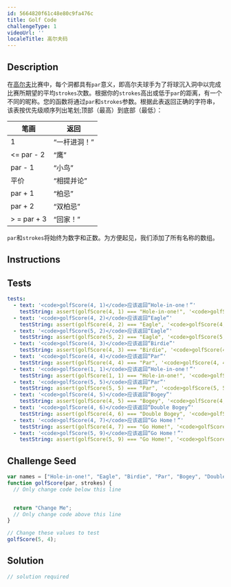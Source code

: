 ```yaml
---
id: 5664820f61c48e80c9fa476c
title: Golf Code
challengeType: 1
videoUrl: ''
localeTitle: 高尔夫码
---
```


## Description
<section id="description">在<a href="https://en.wikipedia.org/wiki/Golf" target="_blank">高尔夫</a>比赛中，每个洞都具有<code>par</code>意义，即高尔夫球手为了将球沉入洞中以完成比赛所期望的平均<code>strokes</code>次数。根据你的<code>strokes</code>高出或低于<code>par</code>的距离，有一个不同的昵称。您的函数将通过<code>par</code>和<code>strokes</code>参数。根据此表返回正确的字符串，该表按优先级顺序列出笔划;顶部（最高）到底部（最低）： <table class="table table-striped"><thead><tr><th>笔画</th><th>返回</th></tr></thead><tbody><tr><td> 1 </td><td> “一杆进洞！” </td></tr><tr><td> &lt;= par  -  2 </td><td> “鹰” </td></tr><tr><td> par  -  1 </td><td> “小鸟” </td></tr><tr><td>平价</td><td> “相提并论” </td></tr><tr><td> par + 1 </td><td> “柏忌” </td></tr><tr><td> par + 2 </td><td> “双柏忌” </td></tr><tr><td> &gt; = par + 3 </td><td> “回家！” </td></tr></tbody></table> <code>par</code>和<code>strokes</code>将始终为数字和正数。为方便起见，我们添加了所有名称的数组。 </section>

## Instructions
<section id="instructions">
</section>

## Tests
<section id='tests'>

```yml
tests:
  - text: '<code>golfScore(4, 1)</code>应该返回“Hole-in-one！”'
    testString: assert(golfScore(4, 1) === "Hole-in-one!", '<code>golfScore(4, 1)</code> should return "Hole-in-one!"');
  - text: '<code>golfScore(4, 2)</code>应该返回“Eagle”'
    testString: assert(golfScore(4, 2) === "Eagle", '<code>golfScore(4, 2)</code> should return "Eagle"');
  - text: '<code>golfScore(5, 2)</code>应该返回“Eagle”'
    testString: assert(golfScore(5, 2) === "Eagle", '<code>golfScore(5, 2)</code> should return "Eagle"');
  - text: '<code>golfScore(4, 3)</code>应该返回“Birdie”'
    testString: assert(golfScore(4, 3) === "Birdie", '<code>golfScore(4, 3)</code> should return "Birdie"');
  - text: '<code>golfScore(4, 4)</code>应该返回“Par”'
    testString: assert(golfScore(4, 4) === "Par", '<code>golfScore(4, 4)</code> should return "Par"');
  - text: '<code>golfScore(1, 1)</code>应该返回“Hole-in-one！”'
    testString: assert(golfScore(1, 1) === "Hole-in-one!", '<code>golfScore(1, 1)</code> should return "Hole-in-one!"');
  - text: '<code>golfScore(5, 5)</code>应该返回“Par”'
    testString: assert(golfScore(5, 5) === "Par", '<code>golfScore(5, 5)</code> should return "Par"');
  - text: '<code>golfScore(4, 5)</code>应该返回“Bogey”'
    testString: assert(golfScore(4, 5) === "Bogey", '<code>golfScore(4, 5)</code> should return "Bogey"');
  - text: '<code>golfScore(4, 6)</code>应该返回“Double Bogey”'
    testString: assert(golfScore(4, 6) === "Double Bogey", '<code>golfScore(4, 6)</code> should return "Double Bogey"');
  - text: '<code>golfScore(4, 7)</code>应该返回“Go Home！”'
    testString: assert(golfScore(4, 7) === "Go Home!", '<code>golfScore(4, 7)</code> should return "Go Home!"');
  - text: '<code>golfScore(5, 9)</code>应该返回“Go Home！”'
    testString: assert(golfScore(5, 9) === "Go Home!", '<code>golfScore(5, 9)</code> should return "Go Home!"');

```

</section>

## Challenge Seed
<section id='challengeSeed'>

<div id='js-seed'>

```js
var names = ["Hole-in-one!", "Eagle", "Birdie", "Par", "Bogey", "Double Bogey", "Go Home!"];
function golfScore(par, strokes) {
  // Only change code below this line


  return "Change Me";
  // Only change code above this line
}

// Change these values to test
golfScore(5, 4);

```

</div>



</section>

## Solution
<section id='solution'>

```js
// solution required
```
</section>
